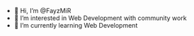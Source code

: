 - 👋 Hi, I’m @FayzMiR
- 👀 I’m interested in Web Development with community work
- 🌱 I’m currently learning Web Development


<!---
FayzMiR/FayzMiR is a ✨ special ✨ repository because its `README.md` (this file) appears on your GitHub profile.
You can click the Preview link to take a look at your changes.
--->
